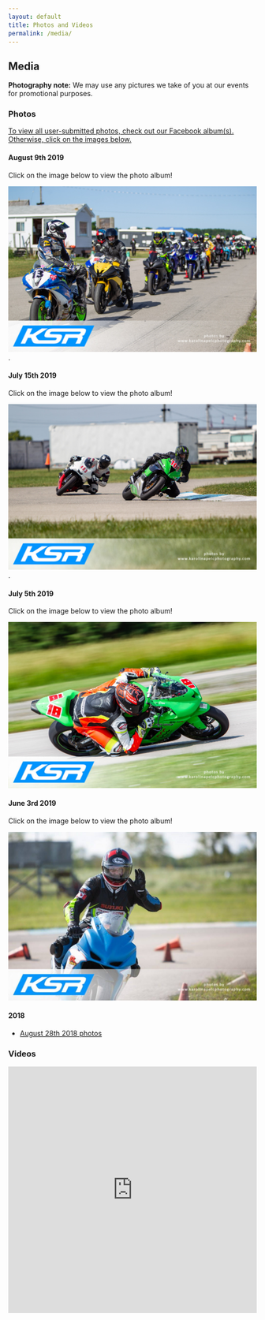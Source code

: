 ```yaml
---
layout: default
title: Photos and Videos
permalink: /media/
---
```


## Media

**Photography note:** We may use any pictures we take of you at our events for promotional purposes.

### Photos

[To view all user-submitted photos, check out our Facebook album(s). Otherwise, click on the images below.](https://www.facebook.com/groups/kwsportracing/photos/?filter=albums)

#### August 9th 2019

Click on the image below to view the photo album!

[![20190809](/img/gallery/20190809.jpg)](https://karolinapelcphotography.pixieset.com/ksraugust9/).

#### July 15th 2019

Click on the image below to view the photo album!

[![20190715](/img/gallery/20190715.jpg)](https://karolinapelcphotography.pixieset.com/ksrjuly15/).

#### July 5th 2019

Click on the image below to view the photo album!

[![20190705](/img/gallery/20190705.jpg)](https://www.facebook.com/media/set/?set=oa.2347240018880515)

#### June 3rd 2019

Click on the image below to view the photo album!

[![20190603](/img/gallery/20190603.jpg)](https://www.facebook.com/media/set/?set=oa.2323560264581824)

#### 2018

* [August 28th 2018 photos](https://www.facebook.com/media/set/?set=oa.2158698174401368)

### Videos

<iframe width="100%" height="500px" src="https://www.youtube.com/embed/04iVIVKCyrg" frameborder="0" allow="accelerometer; autoplay; encrypted-media; gyroscope; picture-in-picture" allowfullscreen></iframe>

